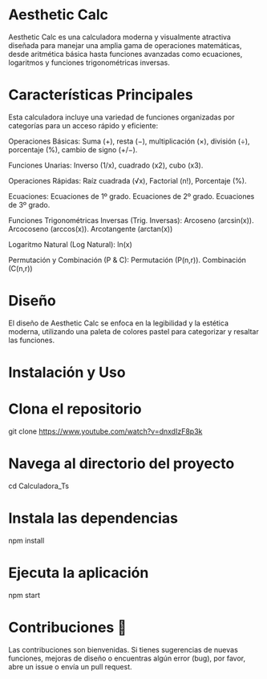 # Aesthetic Calc

Aesthetic Calc es una calculadora moderna y visualmente atractiva diseñada para manejar una amplia gama de operaciones matemáticas, desde aritmética básica hasta funciones avanzadas como ecuaciones, logaritmos y funciones trigonométricas inversas.

# Características Principales
Esta calculadora incluye una variedad de funciones organizadas por categorías para un acceso rápido y eficiente:

Operaciones Básicas: 
Suma (+), resta (−), multiplicación (×), división (÷), porcentaje (%), cambio de signo (+/−).

Funciones Unarias: 
Inverso (1/x), cuadrado (x2), cubo (x3).

Operaciones Rápidas: 
Raíz cuadrada (√x), Factorial (n!), Porcentaje (%).

Ecuaciones: 
Ecuaciones de 1º grado. Ecuaciones de 2º grado. Ecuaciones de 3º grado.

Funciones Trigonométricas Inversas (Trig. Inversas): 
Arcoseno (arcsin(x)). Arcocoseno (arccos(x)). Arcotangente (arctan(x))

Logaritmo Natural (Log Natural): 
ln(x)

Permutación y Combinación (P & C): 
Permutación (P(n,r)). Combinación (C(n,r))

# Diseño 
El diseño de Aesthetic Calc se enfoca en la legibilidad y la estética moderna, utilizando una paleta de colores pastel para categorizar y resaltar las funciones.

# Instalación y Uso

  # Clona el repositorio
  git clone https://www.youtube.com/watch?v=dnxdIzF8p3k

  # Navega al directorio del proyecto
  cd Calculadora_Ts

  # Instala las dependencias 
  npm install

  # Ejecuta la aplicación
  npm start

# Contribuciones 🤝
Las contribuciones son bienvenidas. Si tienes sugerencias de nuevas funciones, mejoras de diseño o encuentras algún error (bug), por favor, abre un issue o envía un pull request.
